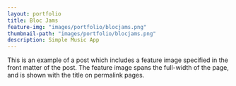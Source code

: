 ```yaml
---
layout: portfolio
title: Bloc Jams
feature-img: "images/portfolio/blocjams.png"
thumbnail-path: "images/portfolio/blocjams.png"
description: Simple Music App 
---
```

This is an example of a post which includes a feature image specified in the front matter of the post. The feature image spans the full-width of the page, and is shown with the title on permalink pages.